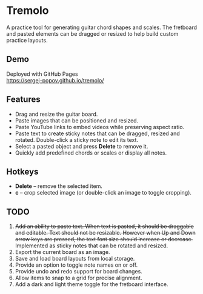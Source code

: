 # Tremolo

A practice tool for generating guitar chord shapes and scales. The fretboard and pasted elements can be dragged or resized to help build custom practice layouts.

## Demo
Deployed with GitHub Pages  
https://sergej-popov.github.io/tremolo/

## Features
- Drag and resize the guitar board.
- Paste images that can be positioned and resized.
- Paste YouTube links to embed videos while preserving aspect ratio.
- Paste text to create sticky notes that can be dragged, resized and rotated. Double-click a sticky note to edit its text.
- Select a pasted object and press **Delete** to remove it.
- Quickly add predefined chords or scales or display all notes.

## Hotkeys
- **Delete** – remove the selected item.
- **c** – crop selected image (or double-click an image to toggle cropping).

## TODO
1. ~~Add an ability to paste text. When text is pasted, it should be draggable and editable. Text should not be resizable. However when Up and Down arrow keys are pressed, the text font size should increase or decrease.~~ Implemented as sticky notes that can be rotated and resized.
2. Export the current board as an image.
3. Save and load board layouts from local storage.
4. Provide an option to toggle note names on or off.
5. Provide undo and redo support for board changes.
6. Allow items to snap to a grid for precise alignment.
7. Add a dark and light theme toggle for the fretboard interface.
